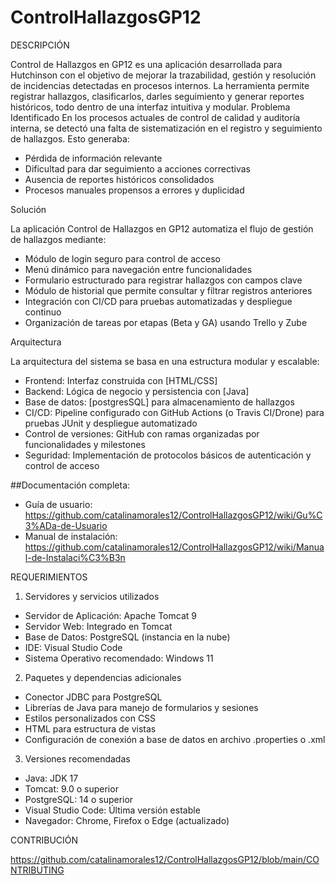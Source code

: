 # ControlHallazgosGP12

DESCRIPCIÓN

Control de Hallazgos en GP12 es una aplicación desarrollada para Hutchinson con el objetivo de mejorar la trazabilidad, gestión y resolución de incidencias detectadas en procesos internos. La herramienta permite registrar hallazgos, clasificarlos, darles seguimiento y generar reportes históricos, todo dentro de una interfaz intuitiva y modular.
Problema Identificado
En los procesos actuales de control de calidad y auditoría interna, se detectó una falta de sistematización en el registro y seguimiento de hallazgos. Esto generaba:
- Pérdida de información relevante
- Dificultad para dar seguimiento a acciones correctivas
- Ausencia de reportes históricos consolidados
- Procesos manuales propensos a errores y duplicidad
  
Solución

La aplicación Control de Hallazgos en GP12 automatiza el flujo de gestión de hallazgos mediante:
- Módulo de login seguro para control de acceso
- Menú dinámico para navegación entre funcionalidades
- Formulario estructurado para registrar hallazgos con campos clave
- Módulo de historial que permite consultar y filtrar registros anteriores
- Integración con CI/CD para pruebas automatizadas y despliegue continuo
- Organización de tareas por etapas (Beta y GA) usando Trello y Zube
  
Arquitectura

La arquitectura del sistema se basa en una estructura modular y escalable:
- Frontend: Interfaz construida con [HTML/CSS]
- Backend: Lógica de negocio y persistencia con [Java]
- Base de datos: [postgresSQL] para almacenamiento de hallazgos
- CI/CD: Pipeline configurado con GitHub Actions (o Travis CI/Drone) para pruebas JUnit y despliegue automatizado
- Control de versiones: GitHub con ramas organizadas por funcionalidades y milestones
- Seguridad: Implementación de protocolos básicos de autenticación y control de acceso

##Documentación completa:
- Guía de usuario: https://github.com/catalinamorales12/ControlHallazgosGP12/wiki/Gu%C3%ADa-de-Usuario
- Manual de instalación: https://github.com/catalinamorales12/ControlHallazgosGP12/wiki/Manual-de-Instalaci%C3%B3n

REQUERIMIENTOS

1. Servidores y servicios utilizados
- Servidor de Aplicación: Apache Tomcat 9
- Servidor Web: Integrado en Tomcat
- Base de Datos: PostgreSQL (instancia en la nube)
- IDE: Visual Studio Code
- Sistema Operativo recomendado: Windows 11
2. Paquetes y dependencias adicionales
- Conector JDBC para PostgreSQL
- Librerías de Java para manejo de formularios y sesiones
- Estilos personalizados con CSS
- HTML para estructura de vistas
- Configuración de conexión a base de datos en archivo .properties o .xml
3. Versiones recomendadas
- Java: JDK 17
- Tomcat: 9.0 o superior
- PostgreSQL: 14 o superior
- Visual Studio Code: Última versión estable
- Navegador: Chrome, Firefox o Edge (actualizado)

CONTRIBUCIÓN

https://github.com/catalinamorales12/ControlHallazgosGP12/blob/main/CONTRIBUTING



